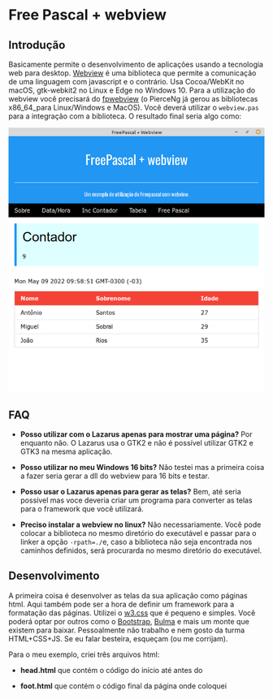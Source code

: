 # Free Pascal + webview

## Introdução

Basicamente permite o desenvolvimento de aplicações usando a tecnologia web para desktop. [Webview](https://github.com/webview/webview) é uma biblioteca que permite a comunicação de uma linguagem com javascript e o contrário. Usa Cocoa/WebKit no macOS, gtk-webkit2 no Linux e Edge no Windows 10. Para a utilização do webview você precisará do [fpwebview](https://github.com/PierceNg/fpwebview) (o PierceNg já gerou as bibliotecas x86_64_para Linux/Windows e MacOS). Você deverá utilizar o `webview.pas` para a integração com a biblioteca. O resultado final seria algo como:

![](images/fpwv.png)

## FAQ

- **Posso utilizar com o Lazarus apenas para mostrar uma página?** Por enquanto não. O Lazarus usa o GTK2 e não é possível utilizar GTK2 e GTK3 na mesma aplicação.

- **Posso utilizar no meu Windows 16 bits?** Não testei mas a primeira coisa a fazer seria gerar a dll do webview para 16 bits e testar.

- **Posso usar o Lazarus apenas para gerar as telas?** Bem, até seria possível mas voce deveria criar um programa para converter as telas para o framework que você utilizará.

- **Preciso instalar a webview no linux?** Não necessariamente. Você pode colocar a biblioteca no mesmo diretório do executável e passar para o linker a opção `-rpath=./`e, caso a biblioteca não seja encontrada nos caminhos definidos, será procurarda no mesmo diretório do executável.

## Desenvolvimento

A primeira coisa é desenvolver as telas da sua aplicação como páginas html. Aqui também pode ser a hora de definir um framework para a formatação das páginas. Utilizei o [w3.css](https://www.w3schools.com/w3css/default.asp) que é pequeno e simples. Você poderá optar por outros como o [Bootstrap](https://getbootstrap.com/), [Bulma](https://bulma.io/) e mais um monte que existem para baixar. Pessoalmente não trabalho e nem gosto da turma HTML+CSS+JS. Se eu falar besteira, esqueçam (ou me corrijam).

Para o meu exemplo, criei três arquivos html:

- **head.html** que contém o código do início até antes do <body>

- **foot.html** que contém o código final da página onde coloquei <script> até </html>

- **body.html** que possui a aplicação propriamente dita.

Agora temos o primeiro problema. Utilizei um editor para trabalhar com os arquivos html (poderia ser o do próprio Lazarus) para ter uma visão melhor das páginas. Mas eles possuem múltiplas linhas e não podem ser lidos diretamente para uma variável. O Pascal não aceita heredoc ou string multilinhas como as linguagens mais modernas. Uma das poucas coisas que uma string em Pascal não pode ter é nova linha. Colocar apóstrofe e + em cada linha é um trabalho que ninguém merece. Resumindo, fiz um programinha em Nim (sim, podia ser em pascal ou qualquer outra linguagem) que vai ler todos os arquivos .html, eliminar todas as quebras de linha e dobrar os apóstrofos para não causar erro quando fizer `body = {$INCLUDE body.inc}`. O programa em nim ficou assim:

```nim
import std/[os,strutils]

proc html2inc(fi:string) =
  let fo = splitFile(fi)[1] & ".inc"
  echo fi," -> ",fo
  let content = readFile(fi)
  writeFile(fo, "'" & content.replace("\n","").replace("'","''") & "';")


for f in walkFiles("*.html"):
  html2inc(f)
```

O resultado é apenas uma linha mas, como você vai editar os arquivos .html e o compilador não se importa como está o .inc vamos deixar assim.

## O programa

Você pode ver o fonte do prorama em `fpwebview.pas`. Basicamente temos as procedures que irão retornar o resultado para a chamada do JavaScript. Note que estão como `cdecl` e o retorno é dado por `webview_return`.

Depois temos a inicialização do webview informando título, tamanho da janela, conteúdo, inicio e finalização. 

A parte mais importante é o mapeamento da função JavaScript para o nosso procedimento em pascal que é feito por:

```objectpascal
webview_bind(w, PChar('HostContador'), @Contador, nil);
```

Significa que a função `HostContador` em JavaScript na página irá chamar `procedure Contador...` em pascal.

## Biblioteca

No Windows, basta colocar a .dll na mesma pasta do executável que ela é encontrada. No Linux, se não estiver instalada, seria necessário iniciar o programa iniciando a varável `LD_LIBRARY_PATH` para que seja encontrada. Ou utilizar uma chave para o linker dizendo para procurar a biblioteca em um diretório especificado. Pela linha de comando basta utilizar `-k-rpath=./` que, caso a biblioteca não seja encontrada nos diretórios padrões em caso de omissão, seja procurada no mesmo diretório do programa. Utilizando o Lazarus para a edição do programa (o que é mais aconselhável) é possível ir em `Opções do projeto`, `Opções do compilador`, `Compilação e vinculação`, marcar a caixa `Enviar opções ao vinculador com -k` e preencher o texto com `-rpath=./`.

## Futuro

Pretendo colocar mais algumas coisas no program mas ainda não decidi (talvez usar uma biblioteca em JS para a geração de gráficos ou pdf) bem como avaliar uma função JS utilizando o `webview_eval`.
